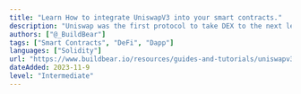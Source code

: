 ```yaml
---
title: "Learn How to integrate UniswapV3 into your smart contracts."
description: "Uniswap was the first protocol to take DEX to the next level with an automated market maker (AMM). The AMM eliminates the need for a peer to make a trade, as is the case with traditional order books in today’s stock market. Instead, the AMM algorithm gathers liquidity deposited by liquidity providers, who place their assets and enable traders to use it."
authors: ["@_BuildBear"]
tags: ["Smart Contracts", "DeFi", "Dapp"]
languages: ["Solidity"]
url: "https://www.buildbear.io/resources/guides-and-tutorials/uniswapv3"
dateAdded: 2023-11-9
level: "Intermediate"
---
```

